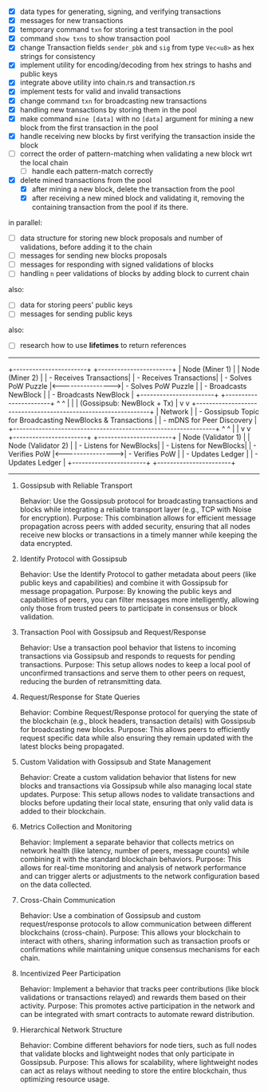 - [x] data types for generating, signing, and verifying transactions
- [x] messages for new transactions
- [x] temporary command `txn` for storing a test transaction in the pool
- [x] command `show txns` to show transaction pool
- [x] change Transaction fields `sender_pbk` and `sig` from type `Vec<u8>`  as hex strings for consistency
- [x] implement utility for encoding/decoding from hex strings to hashs and public keys
- [x] integrate above utility into chain.rs and transaction.rs
- [x] implement tests for valid and invalid transactions
- [x] change command `txn` for broadcasting new transactions
- [x] handling new transactions by storing them in the pool
- [x] make command `mine [data]` with no `[data]` argument for mining a new block from the first transaction in the pool
- [x] handle receiving new blocks by first verifying the transaction inside the block
- [ ] correct the order of pattern-matching when validating a new block wrt the local chain
   - [ ] handle each pattern-match correctly
- [x] delete mined transactions from the pool
    - [x] after mining a new block, delete the transaction from the pool
    - [x] after receiving a new mined block and validating it, removing the containing transaction from the pool if its there.

in parallel:
- [ ] data structure for storing new block proposals and number of validations, before adding it to the chain
- [ ] messages for sending new blocks proposals
- [ ] messages for responding with signed validations of blocks
- [ ] handling `n` peer validations of blocks by adding block to current chain

also:
- [ ] data for storing peers' public keys
- [ ] messages for sending public keys

also:
- [ ] research how to use **lifetimes** to return references

----------------------

 +-----------------------+                   +-----------------------+
 |     Node (Miner 1)    |                   |     Node (Miner 2)    |
 | - Receives Transactions|                  | - Receives Transactions|
 | - Solves PoW Puzzle    |<---------------->| - Solves PoW Puzzle    |
 | - Broadcasts NewBlock  |                  | - Broadcasts NewBlock  |
 +-----------------------+                   +-----------------------+
           ^                                         ^
           |                                         |
           |     (Gossipsub: NewBlock + Tx)          |
           v                                         v
 +---------------------------------------------------------------+
 |                           Network                             |
 | - Gossipsub Topic for Broadcasting NewBlocks & Transactions   |
 | - mDNS for Peer Discovery                                      |
 +---------------------------------------------------------------+
           ^                                         ^
           |                                         |
           v                                         v
 +-----------------------+                   +-----------------------+
 |   Node (Validator 1)  |                   |   Node (Validator 2)  |
 | - Listens for NewBlocks|                  | - Listens for NewBlocks|
 | - Verifies PoW         |<---------------->| - Verifies PoW         |
 | - Updates Ledger       |                  | - Updates Ledger       |
 +-----------------------+                   +-----------------------+

----------------------

1. Gossipsub with Reliable Transport

    Behavior: Use the Gossipsub protocol for broadcasting transactions and blocks while integrating a reliable transport layer (e.g., TCP with Noise for encryption).
    Purpose: This combination allows for efficient message propagation across peers with added security, ensuring that all nodes receive new blocks or transactions in a timely manner while keeping the data encrypted.

3. Identify Protocol with Gossipsub

    Behavior: Use the Identify Protocol to gather metadata about peers (like public keys and capabilities) and combine it with Gossipsub for message propagation.
    Purpose: By knowing the public keys and capabilities of peers, you can filter messages more intelligently, allowing only those from trusted peers to participate in consensus or block validation.

4. Transaction Pool with Gossipsub and Request/Response

    Behavior: Use a transaction pool behavior that listens to incoming transactions via Gossipsub and responds to requests for pending transactions.
    Purpose: This setup allows nodes to keep a local pool of unconfirmed transactions and serve them to other peers on request, reducing the burden of retransmitting data.

5. Request/Response for State Queries

    Behavior: Combine Request/Response protocol for querying the state of the blockchain (e.g., block headers, transaction details) with Gossipsub for broadcasting new blocks.
    Purpose: This allows peers to efficiently request specific data while also ensuring they remain updated with the latest blocks being propagated.

6. Custom Validation with Gossipsub and State Management

    Behavior: Create a custom validation behavior that listens for new blocks and transactions via Gossipsub while also managing local state updates.
    Purpose: This setup allows nodes to validate transactions and blocks before updating their local state, ensuring that only valid data is added to their blockchain.

7. Metrics Collection and Monitoring

    Behavior: Implement a separate behavior that collects metrics on network health (like latency, number of peers, message counts) while combining it with the standard blockchain behaviors.
    Purpose: This allows for real-time monitoring and analysis of network performance and can trigger alerts or adjustments to the network configuration based on the data collected.

8. Cross-Chain Communication

    Behavior: Use a combination of Gossipsub and custom request/response protocols to allow communication between different blockchains (cross-chain).
    Purpose: This allows your blockchain to interact with others, sharing information such as transaction proofs or confirmations while maintaining unique consensus mechanisms for each chain.

9. Incentivized Peer Participation

    Behavior: Implement a behavior that tracks peer contributions (like block validations or transactions relayed) and rewards them based on their activity.
    Purpose: This promotes active participation in the network and can be integrated with smart contracts to automate reward distribution.

10. Hierarchical Network Structure

    Behavior: Combine different behaviors for node tiers, such as full nodes that validate blocks and lightweight nodes that only participate in Gossipsub.
    Purpose: This allows for scalability, where lightweight nodes can act as relays without needing to store the entire blockchain, thus optimizing resource usage.